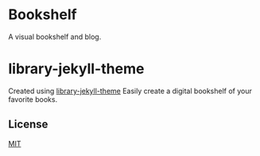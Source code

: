 # Bookshelf

A visual bookshelf and blog.

# library-jekyll-theme

Created using [library-jekyll-theme](https://github.com/alexcarpenter/library-jekyll-theme)
Easily create a digital bookshelf of your favorite books.

## License
[MIT](https://github.com/alexcarpenter/library-jekyll-theme/blob/master/LICENSE)
